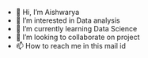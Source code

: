 - 👋 Hi, I’m Aishwarya
- 👀 I’m interested in Data analysis
- 🌱 I’m currently learning Data Science
- 💞️ I’m looking to collaborate on project
- 📫 How to reach me in this mail id

<!---
aishwaryasomasundaram/aishwaryasomasundaram is a ✨ special ✨ repository because its `README.md` (this file) appears on your GitHub profile.
You can click the Preview link to take a look at your changes.
--->

